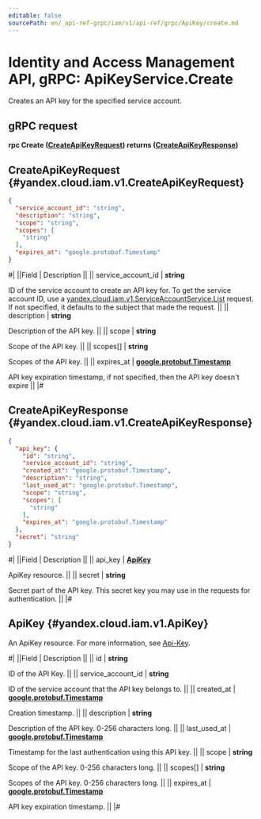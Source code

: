 ```yaml
---
editable: false
sourcePath: en/_api-ref-grpc/iam/v1/api-ref/grpc/ApiKey/create.md
---
```


# Identity and Access Management API, gRPC: ApiKeyService.Create

Creates an API key for the specified service account.

## gRPC request

**rpc Create ([CreateApiKeyRequest](#yandex.cloud.iam.v1.CreateApiKeyRequest)) returns ([CreateApiKeyResponse](#yandex.cloud.iam.v1.CreateApiKeyResponse))**

## CreateApiKeyRequest {#yandex.cloud.iam.v1.CreateApiKeyRequest}

```json
{
  "service_account_id": "string",
  "description": "string",
  "scope": "string",
  "scopes": [
    "string"
  ],
  "expires_at": "google.protobuf.Timestamp"
}
```

#|
||Field | Description ||
|| service_account_id | **string**

ID of the service account to create an API key for.
To get the service account ID, use a [yandex.cloud.iam.v1.ServiceAccountService.List](/docs/iam/api-ref/grpc/ServiceAccount/list#List) request.
If not specified, it defaults to the subject that made the request. ||
|| description | **string**

Description of the API key. ||
|| scope | **string**

Scope of the API key. ||
|| scopes[] | **string**

Scopes of the API key. ||
|| expires_at | **[google.protobuf.Timestamp](https://developers.google.com/protocol-buffers/docs/reference/google.protobuf#timestamp)**

API key expiration timestamp, if not specified, then the API key doesn't expire ||
|#

## CreateApiKeyResponse {#yandex.cloud.iam.v1.CreateApiKeyResponse}

```json
{
  "api_key": {
    "id": "string",
    "service_account_id": "string",
    "created_at": "google.protobuf.Timestamp",
    "description": "string",
    "last_used_at": "google.protobuf.Timestamp",
    "scope": "string",
    "scopes": [
      "string"
    ],
    "expires_at": "google.protobuf.Timestamp"
  },
  "secret": "string"
}
```

#|
||Field | Description ||
|| api_key | **[ApiKey](#yandex.cloud.iam.v1.ApiKey)**

ApiKey resource. ||
|| secret | **string**

Secret part of the API key. This secret key you may use in the requests for authentication. ||
|#

## ApiKey {#yandex.cloud.iam.v1.ApiKey}

An ApiKey resource. For more information, see [Api-Key](/docs/iam/concepts/authorization/api-key).

#|
||Field | Description ||
|| id | **string**

ID of the API Key. ||
|| service_account_id | **string**

ID of the service account that the API key belongs to. ||
|| created_at | **[google.protobuf.Timestamp](https://developers.google.com/protocol-buffers/docs/reference/google.protobuf#timestamp)**

Creation timestamp. ||
|| description | **string**

Description of the API key. 0-256 characters long. ||
|| last_used_at | **[google.protobuf.Timestamp](https://developers.google.com/protocol-buffers/docs/reference/google.protobuf#timestamp)**

Timestamp for the last authentication using this API key. ||
|| scope | **string**

Scope of the API key. 0-256 characters long. ||
|| scopes[] | **string**

Scopes of the API key. 0-256 characters long. ||
|| expires_at | **[google.protobuf.Timestamp](https://developers.google.com/protocol-buffers/docs/reference/google.protobuf#timestamp)**

API key expiration timestamp. ||
|#